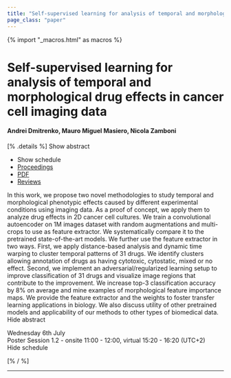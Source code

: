 ```yaml
---
title: "Self-supervised learning for analysis of temporal and morphological drug effects in cancer cell imaging data"
page_class: "paper"
---
```


{% import "_macros.html" as macros %}

# Self-supervised learning for analysis of temporal and morphological drug effects in cancer cell imaging data

#### Andrei Dmitrenko, Mauro Miguel Masiero, Nicola Zamboni

[% .details %]
<a class="toggle_visibility" data-selector=".abstract" data-level="3">Show abstract</a>
- <a class="toggle_visibility" data-selector=".schedule" data-level="3">Show schedule</a>
- <a href="">Proceedings</a>
- <a href="https://openreview.net/pdf?id=ulJpSvIwFdU">PDF</a>
- <a href="https://openreview.net/forum?id=ulJpSvIwFdU">Reviews</a>

<p>
    <span class="abstract">
        In this work, we propose two novel methodologies to study temporal and morphological phenotypic effects caused by different experimental conditions using imaging data. As a proof of concept, we apply them to analyze drug effects in 2D cancer cell cultures. We train a convolutional autoencoder on 1M images dataset with random augmentations and multi-crops to use as feature extractor. We systematically compare it to the pretrained state-of-the-art models. We further use the feature extractor in two ways. First, we apply distance-based analysis and dynamic time warping to cluster temporal patterns of 31 drugs. We identify clusters allowing annotation of drugs as having cytotoxic, cytostatic, mixed or no effect. Second, we implement an adversarial/regularized learning setup to improve classification of 31 drugs and visualize image regions that contribute to the improvement. We increase top-3 classification accuracy by 8% on average and mine examples of morphological feature importance maps. We provide the feature extractor and the weights to foster transfer learning applications in biology. We also discuss utility of other pretrained models and applicability of our methods to other types of biomedical data. 
        <br>
        <span class="actions"><a class="toggle_visibility" data-level="2">Hide abstract</a></span>
    </span>
</p>

<p>
    <span class="schedule">
        Wednesday 6th July<br>Poster Session 1.2 - onsite 11:00 - 12:00, virtual 15:20 - 16:20 (UTC+2)
        <br>
        <span class="actions"><a class="toggle_visibility" data-level="2">Hide schedule</a></span>
    </span>
</p>

[% / %]


---
<!-- { macros.presentation('', '', 720, 450) } -->

